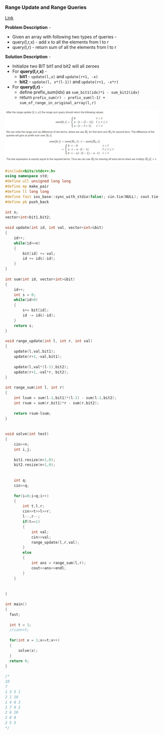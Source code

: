 ### Range Update and Range Queries
[Link](https://cp-algorithms.com/data_structures/fenwick.html#toc-tgt-11)

**Problem Description** - 
* Given an array with following two types of queries - 
* query(l,r,x) - add x to all the elements from l to r
* query(l,r) - return sum of all the elements from l to r

**Solution Description** - 
* Initialize two BIT bit1 and bit2 will all zeroes
* For **query(l,r,x)** - 
  * **bit1** - `update(l,x)` and `update(r+1, -x)`
  * **bit2** - `update(l, x*(l-1))` and `update(r+1, -x*r)`
* For **query(l,r)** - 
  * define prefix_sum(idx) as `sum_bit1(idx)*i - sum_bit2(idx)`
  * return `prefix_sum(r) - prefix_sum(l-1) + sum_of_range_in_original_array(l,r)`

![Link](https://github.com/vipul79321/CP_Codes/blob/main/images/bit-range-update-range-queries.jpeg)

```c++
#include<bits/stdc++.h>
using namespace std;
#define ull unsigned long long
#define mp make_pair
#define ll long long
#define fast ios_base::sync_with_stdio(false); cin.tie(NULL); cout.tie(NULL);
#define pb push_back

int n;
vector<int>bit1,bit2;

void update(int id, int val, vector<int>&bit)
{
    id++;
    while(id<=n)
    {
        bit[id] += val;
        id += id&(-id);
    }
}

int sum(int id, vector<int>&bit)
{
    id++;
    int s = 0;
    while(id>0)
    {
        s+= bit[id];
        id -= id&(-id);
    }
    return s;
}

void range_update(int l, int r, int val)
{
    update(l,val,bit1);
    update(r+1,-val,bit1);

    update(l,val*(l-1),bit2);
    update(r+1,-val*r, bit2);
}

int range_sum(int l, int r)
{
    int lsum = sum(l-1,bit1)*(l-1) - sum(l-1,bit2);
    int rsum = sum(r,bit1)*r - sum(r,bit2);

    return rsum-lsum;
}


void solve(int test)
{
    cin>>n;
    int i,j;

    bit1.resize(n+1,0);
    bit2.resize(n+1,0);


    int q;
    cin>>q;

    for(i=0;i<q;i++)
    {
        int t,l,r;
        cin>>t>>l>>r;
        l--,r--;
        if(t==1)
        {
            int val;
            cin>>val;
            range_update(l,r,val);
        }
        else
        {
            int ans = range_sum(l,r);
            cout<<ans<<endl;
        }
    }


}

int main()
{
  fast;

  int t = 1;
  //cin>>t;

  for(int x = 1;x<=t;x++)
  {
      solve(x);
  }
  return 0;
}

/*
10
7
1 3 5 1
2 1 10
1 4 8 3
1 7 9 2
2 6 10
2 8 8
2 5 5
*/
```
